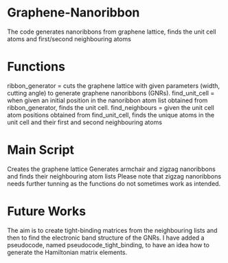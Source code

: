 # Graphene-Nanoribbon
The code generates nanoribbons from graphene lattice, finds the unit cell atoms and first/second neighbouring atoms

# Functions 
ribbon_generator = cuts the graphene lattice with given parameters (width, cutting angle) to generate graphene nanoribbons (GNRs).
find_unit_cell = when given an initial position in the nanoribbon atom list obtained from ribbon_generator, finds the unit cell.
find_neighbours = given the unit cell atom positions obtained from find_unit_cell, finds the unique atoms in the unit cell and their first and second neighbouring atoms

# Main Script 
Creates the graphene lattice 
Generates armchair and zigzag nanoribbons and finds their neighbouring atom lists 
Please note that zigzag nanoribbons needs further tunning as the functions do not sometimes work as intended. 

# Future Works
The aim is to create tight-binding matrices from the neighbouring lists and then to find the electronic band structure of the GNRs. I have added a pseudocode, named pseudocode_tight_binding, to have an idea how to generate the Hamiltonian matrix elements.




